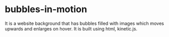 bubbles-in-motion
=================

It is a website background that has bubbles filled with images which moves upwards and enlarges on hover. It is built using html, kinetic.js.
